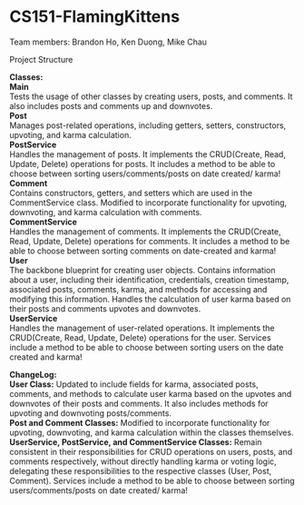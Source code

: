 # CS151-FlamingKittens

Team members: Brandon Ho, Ken Duong, Mike Chau

Project Structure

**Classes:** <br />
**Main** <br />
Tests the usage of other classes by creating users, posts, and comments. It also includes posts and comments up and downvotes. <br />
**Post** <br />
Manages post-related operations, including getters, setters, constructors, upvoting, and karma calculation. <br />
**PostService** <br />
Handles the management of posts. It implements the CRUD(Create, Read, Update, Delete) operations for posts. It includes a method to be able to choose between sorting users/comments/posts on date created/ karma! <br />
**Comment** <br />
Contains constructors, getters, and setters which are used in the CommentService class. Modified to incorporate functionality for upvoting, downvoting, and karma calculation with comments. <br />
**CommentService** <br />
Handles the management of comments. It implements the CRUD(Create, Read, Update, Delete) operations for comments. It includes a method to be able to choose between sorting comments on date-created and karma! <br />
**User** <br />
The backbone blueprint for creating user objects. Contains information about a user, including their identification, credentials, creation timestamp, associated posts, comments, karma, and methods for accessing and modifying this information. Handles the calculation of user karma based on their posts and comments upvotes and downvotes. <br />
**UserService** <br />
Handles the management of user-related operations. It implements the CRUD(Create, Read, Update, Delete) operations for the user. Services include a method to be able to choose between sorting users on the date created and karma! <br />

**ChangeLog:** <br />
**User Class:** Updated to include fields for karma, associated posts, comments, and methods to calculate user karma based on the upvotes and downvotes of their posts and comments. It also includes methods for upvoting and downvoting posts/comments.<br />
**Post and Comment Classes:** Modified to incorporate functionality for upvoting, downvoting, and karma calculation within the classes themselves.<br />
**UserService, PostService, and CommentService Classes:** Remain consistent in their responsibilities for CRUD operations on users, posts, and comments respectively, without directly handling karma or voting logic, delegating these responsibilities to the respective classes (User, Post, Comment). Services include a method to be able to choose between sorting users/comments/posts on date created/ karma!<br />
